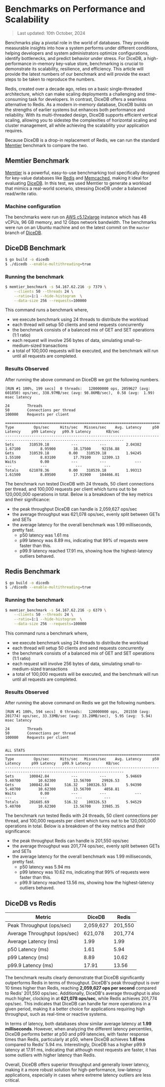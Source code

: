 # Benchmarks on Performance and Scalability

> Last updated: 10th October, 2024

Benchmarks play a pivotal role in the world of databases. They provide measurable insights into how a system performs under different conditions, helping developers and system administrators optimize configurations, identify bottlenecks, and predict behavior under stress. For DiceDB, a high-performance in-memory key-value store, benchmarking is crucial to demonstrate its scalability, resilience, and efficiency. This article will provide the latest numbers of our benchmark and will provide the exact steps to be taken to reproduce the numbers.

Redis, created over a decade ago, relies on a basic single-threaded architecture, which can make scaling deployments a challenging and time-consuming task for developers. In contrast, DiceDB offers a seamless alternative to Redis. As a modern in-memory database, DiceDB builds on the strengths of earlier systems but enhances both performance and reliability. With its multi-threaded design, DiceDB supports efficient vertical scaling, allowing you to sidestep the complexities of horizontal scaling and cluster management, all while achieving the scalability your application requires.

Because DiceDB is a drop-in replacement of Redis, we can run the standard [Memtier](https://github.com/RedisLabs/memtier_benchmark) benchmark to compare the two.

## Memtier Benchmark

[Memtier](https://github.com/RedisLabs/memtier_benchmark) is a powerful, easy-to-use benchmarking tool specifically designed for key-value databases like [Redis](https://redis.io/) and [Memcached](https://memcached.org/), making it ideal for evaluating [DiceDB](https://github.com/dicedb/dice). In this test, we used Memtier to generate a workload that mimics a real-world scenario, stressing DiceDB under a balanced read/write ratio.

### Machine configuration

The benchmarks were run on [AWS c5.12xlarge](https://aws.amazon.com/ec2/instance-types/c5/) instance
which has 48 vCPUs, 96 GB memory, and 12 Gbps network bandwidth. The benchmarks were run on an Ubuntu machine and on the latest commit on the `master` branch of [DiceDB](https://github.com/dicedb/dice).

## DiceDB Benchmark

```sh
$ go build -o dicedb
$ ./dicedb --enable-multithreading=true
```

### Running the benchmark

```sh
$ memtier_benchmark -s 54.167.62.216 -p 7379 \
    --clients 50 --threads 24 \
    --ratio=1:1 --hide-histogram  \
    --data-size 256 --requests=100000
```

This command runs a benchmark where,

- we execute benchmark using 24 threads to distribute the workload
- each thread will setup 50 clients and send requests concurrently
- the benchmark consists of a balanced mix of GET and SET operations (1:1 ratio)
- each request will involve 256 bytes of data, simulating small-to-medium-sized transactions
- a total of 100,000 requests will be executed, and the benchmark will run until all requests are completed.

### Results Observed

After running the above command on DiceDB we got the following numbers.

```
[RUN #1 100%, 199 secs]  0 threads:   120000000 ops, 2059627 (avg:  601850) ops/sec, 338.97MB/sec (avg: 98.86MB/sec),  0.58 (avg:  1.99) msec latency

24        Threads
50        Connections per thread
100000    Requests per client

============================================================================================================================
Type         Ops/sec     Hits/sec   Misses/sec    Avg. Latency     p50 Latency     p99 Latency   p99.9 Latency       KB/sec
----------------------------------------------------------------------------------------------------------------------------
Sets       310539.18          ---          ---         2.04382         1.67100         8.95900        18.17500     92156.88
Gets       310539.18         0.00    310539.18         1.94245         1.55100         8.83100        17.79100     12309.13
Waits           0.00          ---          ---             ---             ---             ---             ---          ---
Totals     621078.36         0.00    310539.18         1.99313         1.61500         8.89500        17.91900    104466.01
```

The benchmark run tested DiceDB with 24 threads, 50 client connections per thread, and 100,000 requests per client which turns out to be 120,000,000 operations in total. Below is a breakdown of the key metrics and their significance:

- the peak throughput DiceDB can handle is 2,059,627 ops/sec
- the average throughput was 621,078 ops/sec, evenly split between GETs and SETs
- the average latency for the overall benchmark was 1.99 milliseconds, pretty fast.
  - p50 latency was 1.61 ms
  - p99 latency was 8.89 ms, indicating that 99% of requests were faster than this.
  - p99.9 latency reached 17.91 ms, showing how the highest-latency outliers behaved.

## Redis Benchmark

```sh
$ go build -o dicedb
$ ./dicedb --enable-multithreading=true
```

### Running the benchmark

```sh
$ memtier_benchmark -s 54.167.62.216 -p 6379 \
    --clients 50 --threads 24 \
    --ratio=1:1 --hide-histogram  \
    --data-size 256 --requests=100000
```

This command runs a benchmark where,

- we execute benchmark using 24 threads to distribute the workload
- each thread will setup 50 clients and send requests concurrently
- the benchmark consists of a balanced mix of GET and SET operations (1:1 ratio)
- each request will involve 256 bytes of data, simulating small-to-medium-sized transactions
- a total of 100,000 requests will be executed, and the benchmark will run until all requests are completed.

### Results Observed

After running the above command on Redis we got the following numbers.

```
[RUN #1 100%, 594 secs]  0 threads:   120000000 ops,  201550 (avg:  201774) ops/sec, 33.33MB/sec (avg: 33.20MB/sec),  5.95 (avg:  5.94) msec latency

24        Threads
50        Connections per thread
100000    Requests per client


ALL STATS
============================================================================================================================
Type         Ops/sec     Hits/sec   Misses/sec    Avg. Latency     p50 Latency     p99 Latency   p99.9 Latency       KB/sec
----------------------------------------------------------------------------------------------------------------------------
Sets       100842.84          ---          ---         5.94669         5.40700        10.62300        13.56700     29926.53
Gets       100842.84       516.32    100326.53         5.94390         5.40700        10.62300        13.56700      4058.81
Waits           0.00          ---          ---             ---             ---             ---             ---          ---
Totals     201685.69       516.32    100326.53         5.94529         5.40700        10.62300        13.56700     33985.35
```

The benchmark run tested Redis with 24 threads, 50 client connections per thread, and 100,000 requests per client which turns out to be 120,000,000 operations in total. Below is a breakdown of the key metrics and their significance:

- the peak throughput Redis can handle is 201,550 ops/sec
- the average throughput was 201,774 ops/sec, evenly split between GETs and SETs
- the average latency for the overall benchmark was 1.99 milliseconds, pretty fast.
  - p50 latency was 5.94 ms
  - p99 latency was 10.62 ms, indicating that 99% of requests were faster than this.
  - p99.9 latency reached 13.56 ms, showing how the highest-latency outliers behaved.

## DiceDB vs Redis

| Metric                | DiceDB                       | Redis                        |
|---------------------------|-----------------------------------|-----------------------------------|
| Peak Throughput (ops/sec) | 2,059,627                     | 201,550                          |
| Average Throughput (ops/sec) | 621,078                    | 201,774                          |
| Average Latency (ms)   | 1.99                             | 1.99                             |
| p50 Latency (ms)       | 1.61                             | 5.94                             |
| p99 Latency (ms)       | 8.89                             | 10.62                            |
| p99.9 Latency (ms)     | 17.91                            | 13.56                            |

The benchmark results clearly demonstrate that DiceDB significantly outperforms Redis in terms of throughput. DiceDB's peak throughput is over 10 times higher than Redis, reaching **2,059,627 ops per second** compared to Redis' 201,550 ops/sec. Additionally, DiceDB's average throughput is also much higher, clocking in at **621,078 ops/sec**, while Redis achieves 201,774 ops/sec. This indicates that DiceDB can handle far more operations in a given period, making it a better choice for applications requiring high throughput, such as real-time or reactive systems.

In terms of latency, both databases show similar average latency at **1.99 milliseconds**. However, when analyzing the different latency percentiles, DiceDB performs better at p50 and p99 latencies, with faster response times than Redis, particularly at p50, where DiceDB achieves **1.61 ms** compared to Redis’ 5.94 ms. Interestingly, DiceDB has a higher p99.9 latency at 17.91 ms, indicating that although most requests are faster, it has some outliers with higher latency than Redis.

Overall, DiceDB offers superior throughput and generally lower latency, making it a more robust solution for high-performance, low-latency applications, especially in cases where extreme latency outliers are less critical.
